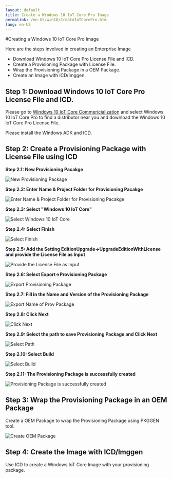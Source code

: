 ```yaml
---
layout: default
title: Create a Windows 10 IoT Core Pro Image
permalink: /en-US/win10/CreateIoTCorePro.htm
lang: en-US
---
```


#Creating a Windows 10 IoT Core Pro Image

Here are the steps involved in creating an Enterprise Image

* Download Windows 10 IoT Core Pro License File and ICD.
* Create a Provisioning Package with License File.
* Wrap the Provisioning Package in a OEM Package.
* Create an Image with ICD/Imggen.


Step 1: Download Windows 10 IoT Core Pro License File and ICD.
-------

Please go to [Windows 10 IoT Core Commericialization](http://go.microsoft.com/fwlink/?LinkID=614849) and select Windows 10 IoT Core Pro to find a distributor near you and download the Windows 10 IoT Core Pro License File.

Please install the Windows ADK and ICD.

Step 2: Create a Provisioning Package with License File using ICD
-------

**Step 2.1: New Provisioning Pacakge**

![New Provisioning Package]({{site.baseurl}}/Resources/images/CreateIoTCorePro/CreatePpkg1.png)

**Step 2.2: Enter Name & Project Folder for Provisioning Pacakge**

![Enter Name & Project Folder for Provisioning Pacakge]({{site.baseurl}}/Resources/images/CreateIoTCorePro/CreatePpkg2.png)

**Step 2.3: Select "Windows 10 IoT Core"**

![Select Windows 10 IoT Core]({{site.baseurl}}/Resources/images/CreateIoTCorePro/CreatePpkg3.png)

**Step 2.4: Select Finish**

![Select Finish]({{site.baseurl}}/Resources/images/CreateIoTCorePro/CreatePpkg4.png)

**Step 2.5: Add the Setting EditionUpgrade->UpgradeEditionWithLicense and provide the License File as Input**

![Provide the License File as Input]({{site.baseurl}}/Resources/images/CreateIoTCorePro/CreatePpkg5.png)

**Step 2.6: Select Export->Provisioning Package**

![Export Provisioning Package]({{site.baseurl}}/Resources/images/CreateIoTCorePro/CreatePpkg6.png)

**Step 2.7: Fill in the Name and Version of the Provisioning Package**

![Export Name of Prov Package]({{site.baseurl}}/Resources/images/CreateIoTCorePro/CreatePpkg7.png)

**Step 2.8: Click Next**

![Click Next]({{site.baseurl}}/Resources/images/CreateIoTCorePro/CreatePpkg8.png)

**Step 2.9: Select the path to save Provisioning Package and Click Next**

![Select Path]({{site.baseurl}}/Resources/images/CreateIoTCorePro/CreatePpkg9.png)

**Step 2.10: Select Build**

![Select Build]({{site.baseurl}}/Resources/images/CreateIoTCorePro/CreatePpkg10.png)

**Step 2.11: The Provisioning Package is successfully created**

![Provisioning Package is successfully created]({{site.baseurl}}/Resources/images/CreateIoTCorePro/CreatePpkg11.png)

Step 3: Wrap the Provisioning Package in an OEM Package
-------

Create a OEM Package to wrap the Provisioning Package using PKGGEN tool.

![Create OEM Package]({{site.baseurl}}/Resources/images/CreateIoTCorePro/WrapPpkg.png)

Step 4: Create the Image with ICD/Imggen
-------

Use ICD to create a Windows IoT Core Image with your provisioning package.
